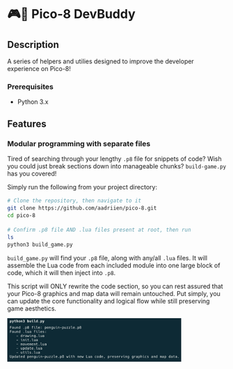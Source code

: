 # 🎮👾 Pico-8 DevBuddy

## Description

A series of helpers and utilies designed to improve the developer experience on Pico-8!


### Prerequisites

- Python 3.x


## Features

### Modular programming with separate files
Tired of searching through your lengthy `.p8` file for snippets of code? Wish you could just break sections down into manageable chunks? `build-game.py` has you covered!

Simply run the following from your project directory:

```sh
# Clone the repository, then navigate to it
git clone https://github.com/aadriien/pico-8.git
cd pico-8

# Confirm .p8 file AND .lua files present at root, then run
ls
python3 build_game.py
```

`build_game.py` will find your `.p8` file, along with any/all `.lua` files. It will assemble the Lua code from each included module into one large block of code, which it will then inject into `.p8`. 

This script will ONLY rewrite the code section, so you can rest assured that your Pico-8 graphics and map data will remain untouched. Put simply, you can update the core functionality and logical flow while still preserving game aesthetics.  

<img src="build_game.png" alt="build_game helper util" width="400"/>


